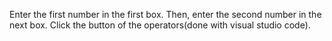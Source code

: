 Enter the first number in the first box.
 Then, enter the second number in the next box. 
 Click the button of the operators(done with visual studio code).
